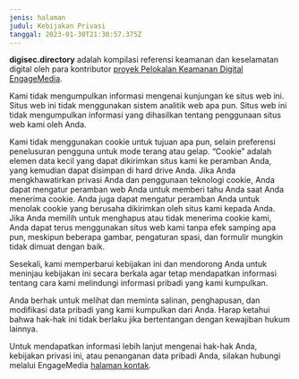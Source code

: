 ```yaml
---
jenis: halaman
judul: Kebijakan Privasi
tanggal: 2023-01-30T21:30:57.375Z
---
```

**digisec.directory** adalah kompilasi referensi keamanan dan keselamatan digital oleh para kontributor [proyek Pelokalan Keamanan Digital EngageMedia](https://engagemedia.org/projects/localization/). 

Kami tidak mengumpulkan informasi mengenai kunjungan ke situs web ini. Situs web ini tidak menggunakan sistem analitik web apa pun. Situs web ini tidak mengumpulkan informasi yang dihasilkan tentang penggunaan situs web kami oleh Anda.

Kami tidak menggunakan cookie untuk tujuan apa pun, selain preferensi penelusuran pengguna untuk mode terang atau gelap. “Cookie” adalah elemen data kecil yang dapat dikirimkan situs kami ke peramban Anda, yang kemudian dapat disimpan di hard drive Anda. Jika Anda mengkhawatirkan privasi Anda dan penggunaan teknologi cookie, Anda dapat mengatur peramban web Anda untuk memberi tahu Anda saat Anda menerima cookie. Anda juga dapat mengatur peramban Anda untuk menolak cookie yang berusaha dikirimkan oleh situs kami kepada Anda. Jika Anda memilih untuk menghapus atau tidak menerima cookie kami, Anda dapat terus menggunakan situs web kami tanpa efek samping apa pun, meskipun beberapa gambar, pengaturan spasi, dan formulir mungkin tidak dimuat dengan baik.

Sesekali, kami memperbarui kebijakan ini dan mendorong Anda untuk meninjau kebijakan ini secara berkala agar tetap mendapatkan informasi tentang cara kami melindungi informasi pribadi yang kami kumpulkan.

Anda berhak untuk melihat dan meminta salinan, penghapusan, dan modifikasi data pribadi yang kami kumpulkan dari Anda. Harap ketahui bahwa hak-hak ini tidak berlaku jika bertentangan dengan kewajiban hukum lainnya.

Untuk mendapatkan informasi lebih lanjut mengenai hak-hak Anda, kebijakan privasi ini, atau penanganan data pribadi Anda, silakan hubungi melalui EngageMedia [halaman kontak](https://engagemedia.org/contact/).